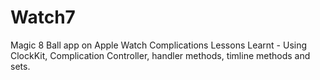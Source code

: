 # Watch7
Magic 8 Ball app on Apple Watch
Complications Lessons Learnt - Using ClockKit, Complication Controller, handler methods, timline methods and sets.

